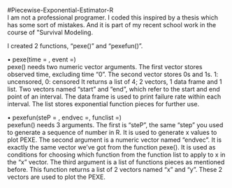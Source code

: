 #Piecewise-Exponential-Estimator-R  
I am not a professional programer. I coded this inspired by a thesis which has some sort of mistakes. And it is part of my recent school work in the course of "Survival Modeling.  

I created 2 functions, “pexe()”  and “pexefun()”. 

•	pexe(time = , event =)  
pexe() needs two numeric vector arguments. The first vector stores observed time, excluding time “0”. The second vector stores 0s and 1s. 1: uncensored, 0: censored
It returns a list of 4; 2 vectors, 1 data frame and 1 list. Two vectors named “start” and “end”, which refer to the start and end point of an interval. The data frame is used to print failure rate within each interval. The list stores exponential function pieces for further use.

•	pexefun(steP = , endvec =, funclist =)   
pexefun() needs 3 arguments. The first is “steP”, the same “step” you used to generate a sequence of number in R. It is used to generate x values to plot PEXE. The second argument is a numeric vector named “endvec”. It is exactly the same vector we’ve got from the function pexe(). It is used as conditions for choosing which function from the function list to apply to x in the “x” vector.
The third argument is a list of functions pieces as mentioned before.
This function returns a list of 2 vectors named “x” and “y”. These 2 vectors are used to plot the PEXE.
